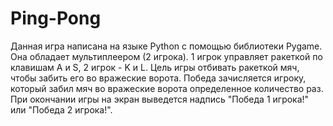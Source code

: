 # Ping-Pong
Данная игра написана на языке Python с помощью библиотеки Pygame. Она обладает мультиплеером (2 игрока). 1 игрок управляет ракеткой по клавишам A и S, 2 игрок - K и L. Цель игры отбивать ракеткой мяч, чтобы забить его во вражеские ворота. Победа зачисляется игроку, который забил мяч во вражеские ворота определенное количество раз. При окончании игры на экран выведется надпись "Победа 1 игрока!" или "Победа 2 игрока!".
